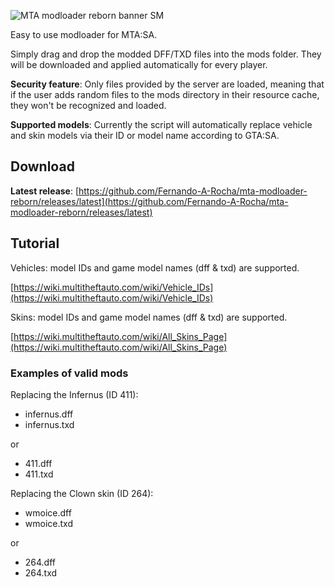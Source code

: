 ![MTA modloader reborn banner SM](https://github.com/Fernando-A-Rocha/mta-modloader-reborn/assets/34967844/d330016b-03e4-42a3-bd8b-bdb8793d25bc)

Easy to use modloader for MTA:SA.

Simply drag and drop the modded DFF/TXD files into the mods folder. They will be downloaded and applied automatically for every player.

**Security feature**: Only files provided by the server are loaded, meaning that if the user adds random files to the mods directory in their resource cache, they won't be recognized and loaded.

**Supported models**: Currently the script will automatically replace vehicle and skin models via their ID or model name according to GTA:SA.

## Download

**Latest release**: [https://github.com/Fernando-A-Rocha/mta-modloader-reborn/releases/latest](https://github.com/Fernando-A-Rocha/mta-modloader-reborn/releases/latest)

## Tutorial

Vehicles: model IDs and game model names (dff & txd) are supported.

[https://wiki.multitheftauto.com/wiki/Vehicle_IDs](https://wiki.multitheftauto.com/wiki/Vehicle_IDs)

Skins: model IDs and game model names (dff & txd) are supported.

[https://wiki.multitheftauto.com/wiki/All_Skins_Page](https://wiki.multitheftauto.com/wiki/All_Skins_Page)

### Examples of valid mods
  
Replacing the Infernus (ID 411):

- infernus.dff
- infernus.txd

or

- 411.dff
- 411.txd

Replacing the Clown skin (ID 264):

- wmoice.dff
- wmoice.txd

or

- 264.dff
- 264.txd
